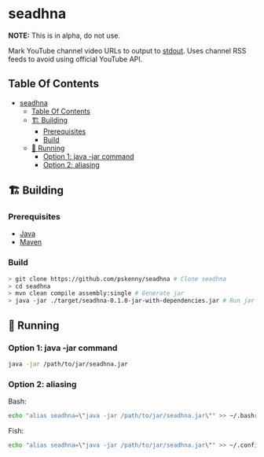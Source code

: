 # seadhna

__NOTE:__ This is in alpha, do not use.

Mark YouTube channel video URLs to output to [stdout](https://en.wikipedia.org/wiki/Standard_streams#Standard_output_(stdout)). Uses channel RSS feeds to avoid using official YouTube API.

## Table Of Contents
- [seadhna](#seadhna)
  - [Table Of Contents](#table-of-contents)
  - [🏗️ Building](#️-building)
    - [Prerequisites](#prerequisites)
    - [Build](#build)
  - [🚀 Running](#-running)
    - [Option 1: java -jar command](#option-1-java--jar-command)
    - [Option 2: aliasing](#option-2-aliasing)

## 🏗️ Building

### Prerequisites

- [Java](https://openjdk.java.net/install/)
- [Maven](https://maven.apache.org/download.cgi)

### Build

```bash
> git clone https://github.com/pskenny/seadhna # Clone seadhna
> cd seadhna
> mvn clean compile assembly:single # Generate jar
> java -jar ./target/seadhna-0.1.0-jar-with-dependencies.jar # Run jar
```

## 🚀 Running

### Option 1: java -jar command

```bash
java -jar /path/to/jar/seadhna.jar
```

### Option 2: aliasing

Bash:

```bash
echo "alias seadhna=\"java -jar /path/to/jar/seadhna.jar\"" >> ~/.bashrc
```

Fish:

```bash
echo "alias seadhna=\"java -jar /path/to/jar/seadhna.jar\"" >> ~/.config/fish/config.fish
```